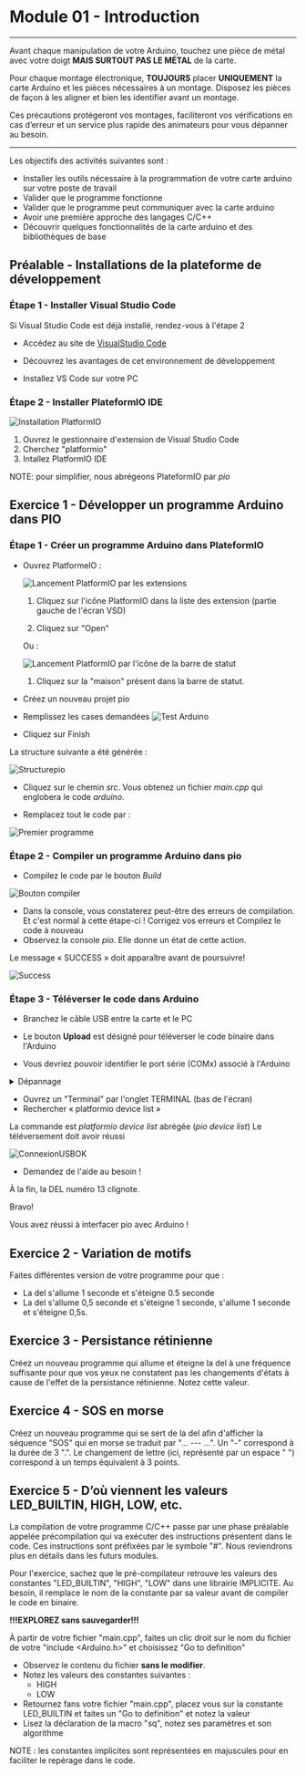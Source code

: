 # Module 01 - Introduction

---
Avant chaque manipulation de votre Arduino, touchez une pièce de métal avec votre doigt **MAIS SURTOUT PAS LE MÉTAL** de la carte.

Pour chaque montage électronique, **TOUJOURS** placer **UNIQUEMENT** la carte Arduino et les pièces nécessaires à un montage. Disposez les pièces de façon à les aligner et bien les identifier avant un montage.

Ces précautions protégeront vos montages, faciliteront vos vérifications en cas d’erreur et un service plus rapide des animateurs pour vous dépanner au besoin.

---

Les objectifs des activités suivantes sont :

- Installer les outils nécessaire à la programmation de votre carte arduino sur votre poste de travail
- Valider que le programme fonctionne
- Valider que le programme peut communiquer avec la carte arduino
- Avoir une première approche des langages C/C++
- Découvrir quelques fonctionnalités de la carte arduino et des bibliothèques de base

## Préalable - Installations de la plateforme de développement

### Étape 1 - Installer Visual Studio Code

Si Visual Studio Code est déjà installé, rendez-vous à l'étape 2

- Accédez au site de [VisualStudio Code](https://code.visualstudio.com)

- Découvrez les avantages de cet environnement de développement

- Installez VS Code sur votre PC

### Étape 2 - Installer PlateformIO IDE

![Installation PlatformIO](img/pio_install.png)

1. Ouvrez le gestionnaire d'extension de Visual Studio Code
2. Cherchez "platformio"
3. Intallez PlatformIO IDE

NOTE: pour simplifier, nous abrégeons PlateformIO par *pio*

## Exercice 1 - Développer un programme Arduino dans PIO

### Étape 1 - Créer un programme Arduino dans PlateformIO

- Ouvrez PlatformeIO :

  ![Lancement PlatformIO par les extensions](img/lancer_pio01.png)

  1. Cliquez sur l'icône PlatformIO dans la liste des extension (partie gauche de l'écran VSD)

  2. Cliquez sur "Open"

  Ou :

  ![Lancement PlatformIO par l'icône de la barre de statut](img/lancer_pio02.png)

  1. Cliquez sur la "maison" présent dans la barre de statut.

- Créez un nouveau projet pio

- Remplissez les cases demandées
![Test Arduino](img/PremierPorgrammeArduino.png)

- Cliquez sur Finish

La structure suivante a été générée :

![Structurepio](img/StructureEnvironnementPio.png)

- Cliquez sur le chemin *src*. Vous obtenez un fichier *main.cpp* qui englobera le code *arduino*.

- Remplacez tout le code par :

![Premier programme](img/premiercode.png)

### Étape 2 - Compiler un programme Arduino dans pio

- Compilez le code par le bouton *Build*

![Bouton compiler](img/BuildPio.png)

- Dans la console, vous constaterez peut-être des erreurs de compilation. Et c'est normal à cette étape-ci ! Corrigez vos erreurs et Compilez le code à nouveau
- Observez la console *pio*. Elle donne un état de cette action.

Le message « SUCCESS » doit apparaître avant de poursuivre!

![Success](img/SuccessCompile.png)

### Étape 3 - Téléverser le code dans Arduino

- Branchez le câble USB entre la carte et le PC

- Le bouton **Upload** est désigné pour téléverser le code binaire dans l'Arduino

- Vous devriez pouvoir identifier le port série (COMx) associé à l'Arduino

<details>
    <summary>Dépannage</summary>

DANS CERTAINS CAS, *pio* ne détecte pas le pilote du câble USB de téléchargement

![erreurConnexionUSB](img/ErreurPort.png)

1. Assurez-vous que le câble USB est fonctionnel
2. Port non détecté

Parfois, pio ne réussit pas à trouver automatiquement le pilote associé au port de la carte d'Arduino

Il faut alors passer par en mode manuel, de la façon suivante :

1. Dans le menu depio, cliquez sur le chemin platformIO.ini

2. Repérez la structure  "\[env:uno]"

3. Ajouter l'instruction suivante :

```ini
upload_port = com [*noPort*]
```

4. Sauvegardez le fichier plarformIO.ini
5. Tentez le téléchargement à nouveau !

</details>

- Ouvrez un "Terminal" par l'onglet TERMINAL (bas de l'écran)
- Rechercher « platformio device list »

La commande est *platformio device list* abrégée (*pio device list*)
Le téléversement doit avoir réussi

 ![ConnexionUSBOK](img/ConnexionUSB.png)

- Demandez de l'aide au besoin !

À la fin, la DEL numéro 13 clignote.

Bravo!

Vous avez réussi à interfacer pio avec Arduino !

## Exercice 2 - Variation de motifs

Faites différentes version de votre programme pour que :

- La del s'allume 1 seconde et s'éteigne 0.5 seconde
- La del s'allume 0,5 seconde et s'éteigne 1 seconde, s'allume 1 seconde et s'éteigne 0,5s.

## Exercice 3 - Persistance rétinienne

Créez un nouveau programme qui allume et éteigne la del à une fréquence suffisante pour que vos yeux ne constatent pas les changements d'états à cause de l'effet de la persistance rétinienne. Notez cette valeur.

## Exercice 4 - SOS en morse

Créez un nouveau programme qui se sert de la del afin d'afficher la séquence "SOS" qui en morse se traduit par "... --- ...". Un "-" correspond à la durée de 3 ".". Le changement de lettre (ici, représenté par un espace " ") correspond à un temps équivalent à 3 points.

## Exercice 5 - D’où viennent les valeurs LED_BUILTIN, HIGH, LOW, etc.

La compilation de votre programme C/C++ passe par une phase préalable appelée précompilation qui va exécuter des instructions présentent dans le code. Ces instructions sont préfixées par le symbole "#". Nous reviendrons plus en détails dans les futurs modules.

Pour l'exercice, sachez que le pré-compilateur retrouve les valeurs des constantes "LED_BUILTIN", "HIGH", "LOW" dans une librairie IMPLICITE. Au besoin, il remplace le nom de la constante par sa valeur avant de compiler le code en binaire.

**!!!EXPLOREZ sans sauvegarder!!!**

À partir de votre fichier "main.cpp", faites un clic droit sur le nom du fichier de votre "include <Arduino.h>" et choisissez "Go to definition"

- Observez le contenu du fichier **sans le modifier**.
- Notez les valeurs des constantes suivantes :
  - HIGH
  - LOW
- Retournez fans votre fichier "main.cpp", placez vous sur la constante LED_BUILTIN et faites un "Go to definition" et notez la valeur
- Lisez la déclaration de la macro "sq", notez ses paramètres et son algorithme

NOTE : les constantes implicites sont représentées en majuscules pour en faciliter le repérage dans le code.
